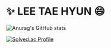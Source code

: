 # ✨ LEE TAE HYUN 😄

![Anurag's GitHub stats](https://github-readme-stats.vercel.app/api?username=hyunph&show_icons=true&theme=tokyonight)

[![Solved.ac Profile](http://mazassumnida.wtf/api/v2/generate_badge?boj=Hyun_ph)](https://solved.ac/hyun_ph/)

<!--
**HyunPH/HyunPH** is a ✨ _special_ ✨ repository because its `README.md` (this file) appears on your GitHub profile.

Here are some ideas to get you started:

- 🔭 I’m currently working on ...
- 🌱 I’m currently learning ...
- 👯 I’m looking to collaborate on ...
- 🤔 I’m looking for help with ...
- 💬 Ask me about ...
- 📫 How to reach me: ...
- 😄 Pronouns: ...
- ⚡ 👋 Fun fact: ...
-->
